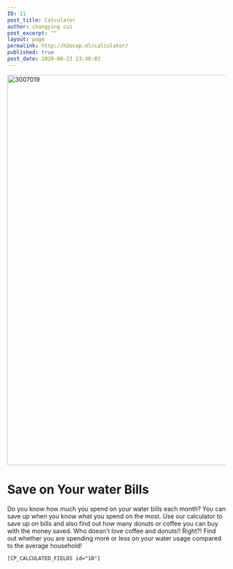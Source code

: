 ```yaml
---
ID: 11
post_title: Calculator
author: changying cui
post_excerpt: ""
layout: page
permalink: http://h2ocap.ml/calculator/
published: true
post_date: 2020-08-23 23:48:02
---
```

<!-- wp:themify-builder/canvas /--><!--themify_builder_static--><img loading="lazy" src="http://h2ocap.ml/wp-content/uploads/2020/08/3007019-1024x683-2000x900.jpg" width="2000" height="900" title="3007019" alt="3007019" />

<h1>Save on Your water Bills<br/></h1>
Do you know how much you spend on your water bills each month? You can save up when you know what you spend on the most. 
Use our calculator to save up on bills and also find out how many donuts or coffee you can buy with the money saved. Who doesn't love coffee and donuts!! Right?!
Find out whether you are spending more or less on your water usage compared to the average household!

<p><code>[CP_CALCULATED_FIELDS id="10"]</code></p><!--/themify_builder_static-->